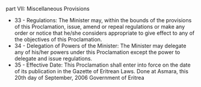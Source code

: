 part VII: Miscellaneous Provisions

<ul>
			<li>33 - Regulations: The Minister may, within the bounds of the provisions of this Proclamation, issue, amend or repeal regulations or make any order or notice that he&#x2F;she considers appropriate to give effect to any of the objectives of this Proclamation.<ul>
			</ul></li>			<li>34 - Delegation of Powers of the Minister: The Minister may delegate any of his&#x2F;her powers under this Proclamation except the power to delegate and issue regulations.<ul>
			</ul></li>			<li>35 - Effective Date: This Proclamation shall enter into force on the date of its publication in the Gazette of Eritrean Laws. Done at Asmara, this 20th day of September, 2006 Government of Eritrea<ul>
			</ul></li></ul>